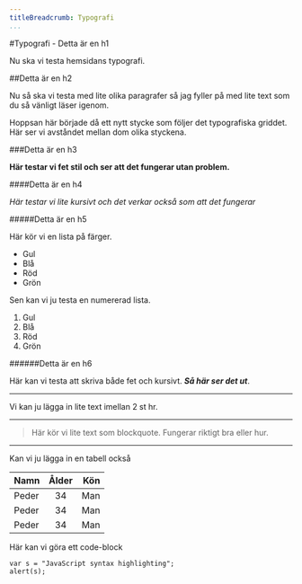 ```yaml
---
titleBreadcrumb: Typografi
...
```

#Typografi - Detta är en h1

Nu ska vi testa hemsidans typografi.

##Detta är en h2

Nu så ska vi testa med lite olika paragrafer så jag fyller på med lite text som du så vänligt läser igenom.

Hoppsan här började då ett nytt stycke som följer det typografiska griddet. Här ser vi
avståndet mellan dom olika styckena.

###Detta är en h3

**Här testar vi fet stil och ser att det fungerar utan problem.**

####Detta är en h4

*Här testar vi lite kursivt och det verkar också som att det fungerar*

#####Detta är en h5

Här kör vi en lista på färger.

* Gul
* Blå
* Röd
* Grön

Sen kan vi ju testa en numererad lista.

1. Gul
2. Blå
3. Röd
4. Grön

######Detta är en h6

Här kan vi testa att skriva både fet och kursivt. ***Så här ser det ut***.

***
Vi kan ju lägga in lite text imellan 2 st hr.
***

> Här kör vi lite text som blockquote.
> Fungerar riktigt bra eller hur.
***

Kan vi ju lägga in en tabell också

| Namn        | Ålder         | Kön  |
| ----------- |:-------------:| ----:|
| Peder       | 34            | Man  |
| Peder       | 34            | Man  |
| Peder       | 34            | Man  |

Här kan vi göra ett code-block

    var s = "JavaScript syntax highlighting";
    alert(s);
